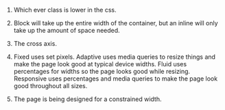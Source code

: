 1. Which ever class is lower in the css.

2. Block will take up the entire width of the container, but an inline will only take up the    amount of space needed.

3. The cross axis.

4. Fixed uses set pixels. Adaptive uses media queries to resize things and make the page        look good at typical device widths. Fluid uses percentages for widths so the page looks      good while resizing. Responsive uses percentages and media queries to make the page look    good throughout all sizes.

5. The page is being designed for a constrained width.